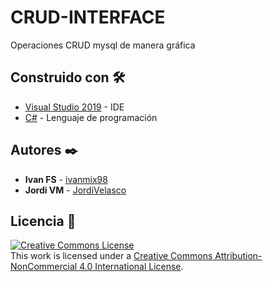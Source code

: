 # CRUD-INTERFACE
Operaciones CRUD mysql de manera gráfica

## Construido con 🛠️

* [Visual Studio 2019](https://visualstudio.microsoft.com/es/vs/) - IDE
* [C#](https://docs.microsoft.com/es-es/dotnet/csharp/) - Lenguaje de programación

## Autores ✒️

* **Ivan FS** - [ivanmix98](https://github.com/ivanmix98)
* **Jordi VM** - [JordiVelasco](https://github.com/JordiVelasco)

## Licencia 📄
<a rel="license" href="http://creativecommons.org/licenses/by-nc/4.0/"><img alt="Creative Commons License" style="border-width:0" src="https://i.creativecommons.org/l/by-nc/4.0/88x31.png" /></a><br />This work is licensed under a <a rel="license" href="http://creativecommons.org/licenses/by-nc/4.0/">Creative Commons Attribution-NonCommercial 4.0 International License</a>.
